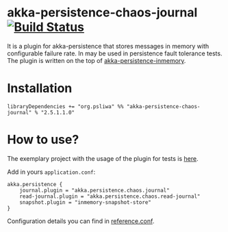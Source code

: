 akka-persistence-chaos-journal [![Build Status](https://travis-ci.org/psliwa/akka-persistence-chaos-journal.svg?branch=master)](https://travis-ci.org/psliwa/akka-persistence-chaos-journal)
==============================

It is a plugin for akka-persistence that stores messages in memory with configurable failure rate. In may be used in persistence fault tolerance tests. The plugin is written on the top of [akka-persistence-inmemory][1].

Installation
============

```
libraryDependencies += "org.psliwa" %% "akka-persistence-chaos-journal" % "2.5.1.1.0"
```

How to use?
===========

The exemplary project with the usage of the plugin for tests is [here][3].

Add in yours `application.conf`:

```
akka.persistence {
    journal.plugin = "akka.persistence.chaos.journal"
    read-journal.plugin = "akka.persistence.chaos.read-journal"
    snapshot.plugin = "inmemory-snapshot-store"
}
```

Configuration details you can find in [reference.conf][2].

[1]: https://github.com/dnvriend/akka-persistence-inmemory
[2]: akka-persistence-chaos-journal/src/main/resources/reference.conf
[3]: example/

